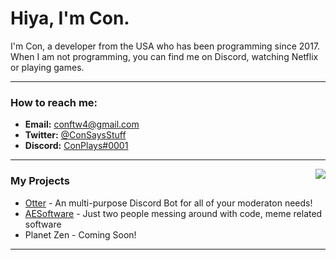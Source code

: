 # Hiya, I'm Con. <img src="https://komarev.com/ghpvc/?username=ConCodesStuff" alt="" />

I'm Con, a developer from the USA who has been programming since 2017. When I am not programming, you can find me on Discord, watching Netflix or playing games.



---

### How to reach me:
- **Email:** conftw4@gmail.com
- **Twitter:** [@ConSaysStuff](https://twitter.com/ConSaysStuff)
- **Discord:** [ConPlays#0001](https://discord.com/users/576665068763086848)

---

<a href="https://discord.com/users/576665068763086848">
  <img src="https://lanyard-profile-readme.vercel.app/api/576665068763086848?hideTimestamp=true&idleMessage=Just%20chillin%27%20at%20the%20moment..." align="right" />
</a>

### My Projects 
- [Otter](https://bit.ly/otterbot) - An multi-purpose Discord Bot for all of your moderaton needs!
- [AESoftware](https://github.com/AESoftwareIcous/AESoftwareIcous) - Just two people messing around with code, meme related software
- Planet Zen - Coming Soon!
---
